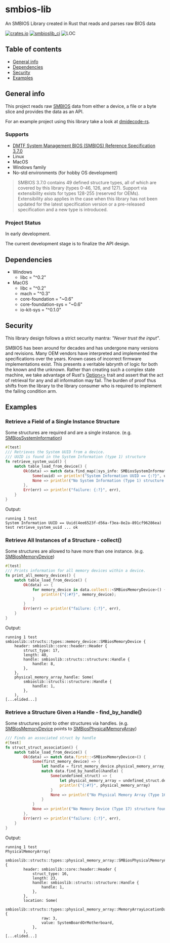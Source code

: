 # smbios-lib
An SMBIOS Library created in Rust that reads and parses raw BIOS data

[![crates.io](https://img.shields.io/crates/v/smbios-lib.svg)](https://crates.io/crates/smbios-lib)
[![smbioslib_ci](https://github.com/jrgerber/smbios-lib/actions/workflows/smbios_ci.yml/badge.svg)](https://github.com/jrgerber/smbios-lib/actions/workflows/smbios_ci.yml)
![LOC](https://tokei.rs/b1/github/jrgerber/smbios-lib?category=code)

## Table of contents
* [General info](#general-info)
* [Dependencies](#dependencies)
* [Security](#security)
* [Examples](#examples)

## General info
This project reads raw [SMBIOS](https://en.wikipedia.org/wiki/BIOS) data from either a device, a file or a byte slice and provides the data as an API.

For an example project using this library take a look at [dmidecode-rs](https://github.com/jrgerber/dmidecode-rs).

### Supports
* [DMTF System Management BIOS (SMBIOS) Reference
Specification 3.7.0](https://www.dmtf.org/sites/default/files/standards/documents/DSP0134_3.7.0.pdf)
* Linux
* MacOS
* Windows family
* No-std environments (for hobby OS development)

> SMBIOS 3.7.0 contains 49 defined structure types, all of which are covered by this library (types 0-46, 126, and 127).  Support via extensibility exists for types 128-255 (reserved for OEMs).  Extensibility also applies in the case when this library has not been updated for the latest specification version or a pre-released specification and a new type is introduced.

### Project Status
In early development.

The current development stage is to finalize the API design.
	
## Dependencies
* Windows
    * libc = "^0.2"
* MacOS
    * libc = "^0.2"
    * mach = "^0.3"
    * core-foundation = "~0.6"
    * core-foundation-sys = "~0.6"
    * io-kit-sys = "^0.1.0"
	
## Security
This library design follows a strict security mantra: *"Never trust the input"*.

SMBIOS has been around for decades and has undergone many versions and revisions.  Many OEM vendors have interpreted and implemented the specifications over the years. Known cases of incorrect firmware implementations exist.  This presents a veritable labrynth of logic for both the known and the unknown. Rather than creating such a complex state machine, we take advantage of Rust's [Option<>](https://doc.rust-lang.org/std/option/) trait and assert that the act of retrieval for any and all information may fail.  The burden of proof thus shifts from the library to the library consumer who is required to implement the failing condition arm.

## Examples
### Retrieve a Field of a Single Instance Structure
Some structures are required and are a single instance. (e.g. [SMBiosSystemInformation](src/structs/types/system_information.rs))

```rust
#[test]
/// Retrieves the System UUID from a device.
/// UUID is found in the System Information (type 1) structure
fn retrieve_system_uuid() {
    match table_load_from_device() {
        Ok(data) => match data.find_map(|sys_info: SMBiosSystemInformation| sys_info.uuid()) {
            Some(uuid) => println!("System Information UUID == {:?}", uuid),
            None => println!("No System Information (Type 1) structure found with a UUID field"),
        },
        Err(err) => println!("failure: {:?}", err),
    }
}
```

Output:
```
running 1 test
System Information UUID == Uuid(4ee6523f-d56a-f3ea-8e2a-891cf96286ea)
test retrieve_system_uuid ... ok
```

### Retrieve All Instances of a Structure - collect()
Some structures are allowed to have more than one instance. (e.g. [SMBiosMemoryDevice](src/structs/types/memory_device.rs))

```rust
#[test]
/// Prints information for all memory devices within a device.
fn print_all_memory_devices() {
    match table_load_from_device() {
        Ok(data) => {
            for memory_device in data.collect::<SMBiosMemoryDevice>() {
                println!("{:#?}", memory_device);
            }
        }
        Err(err) => println!("failure: {:?}", err),
    }
}
```

Output:
```
running 1 test
smbioslib::structs::types::memory_device::SMBiosMemoryDevice {
    header: smbioslib::core::header::Header {
        struct_type: 17,
        length: 40,
        handle: smbioslib::structs::structure::Handle {
            handle: 8,
        },
    },
    physical_memory_array_handle: Some(
        smbioslib::structs::structure::Handle {
            handle: 1,
        },
    ),
[...elided...]
```

### Retrieve a Structure Given a Handle - find_by_handle()
Some structures point to other structures via handles. (e.g. [SMBiosMemoryDevice](src/structs/types/memory_device.rs) points to [SMBiosPhysicalMemoryArray](src/structs/types/physical_memory_array.rs))

```rust
/// Finds an associated struct by handle
#[test]
fn struct_struct_association() {
    match table_load_from_device() {
        Ok(data) => match data.first::<SMBiosMemoryDevice>() {
            Some(first_memory_device) => {
                let handle = first_memory_device.physical_memory_array_handle().unwrap();
                match data.find_by_handle(&handle) {
                    Some(undefined_struct) => {
                        let physical_memory_array = undefined_struct.defined_struct();
                        println!("{:#?}", physical_memory_array)
                    }
                    None => println!("No Physical Memory Array (Type 16) structure found"),
                }
            }
            None => println!("No Memory Device (Type 17) structure found"),
        },
        Err(err) => println!("failure: {:?}", err),
    }
}
```

Output:
```
running 1 test
PhysicalMemoryArray(
    smbioslib::structs::types::physical_memory_array::SMBiosPhysicalMemoryArray {
        header: smbioslib::core::header::Header {
            struct_type: 16,
            length: 23,
            handle: smbioslib::structs::structure::Handle {
                handle: 1,
            },
        },
        location: Some(
            smbioslib::structs::types::physical_memory_array::MemoryArrayLocationData {
                raw: 3,
                value: SystemBoardOrMotherboard,
            },
        ),
[...elided...]
```
